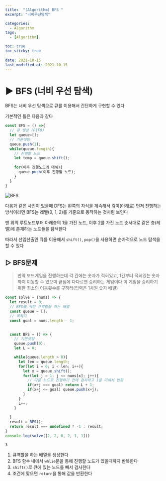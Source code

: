 ```yaml
---
title:  "[Algorithm] BFS "
excerpt: "너비우선탐색"

categories:
  - Algorithm
tags:
  - [Algorithm]

toc: true
toc_sticky: true
 
date: 2021-10-15
last_modified_at: 2021-10-15
---
```


# ▶️ BFS (너비 우선 탐색)
BFS는 너비 우선 탐색으로 큐를 이용해서 간단하게 구현할 수 있다

기본적인 틀은 다음과 같다

```js
const BFS = () =>{ 
  // 큐 생성 (FIFO)
  let queue=[];
  // 기본셋팅
  queue.push(1);
  while(queue.length){
    // 진행할 노드
    let temp = queue.shift(); 
    
    for(이후 진행노드에 대해){
      queue.push(이후 진행할 노드); 
    }
  } 
}
```

![BFS](../../imgs/BFS.png)

다음과 같은 사진이 있을때 DFS는 왼쪽의 자식을 계속해서 깊이(아래로) 먼저 진행하는 방식이라면 BFS는 레벨(0, 1, 2)를 기준으로 동작하는 것처럼 보인다

맨 위의 루트노드부터 아래층의 1을 가진 노드, 이후 2를 가진 노드 순서대로 같은 층(레벨)에 존재하는 노드들을 탐색한다

따라서 선입선출인 큐를 이용해서 `shift()`, `pop()`을 사용하면 순차적으로 노드 탐색을 할 수 있다

## ▷ BFS문제

> 만약 보드게임을 진행하는데 각 칸에는 숫자가 적혀있고, 1칸부터 적혀있는 숫자까지 이동할 수 있으며 끝점에 다다르면 승리하는 게임이다 이 게임을 승리하기 위한 최소의 이동횟수를 구하라(입력은 1차원 숫자 배열)

```js
const solve = (nums) => {
  let result = 0;
  // BFS를 위한 큐역할을 하는 배열
  const queue = [];
  // 목적지
  const goal = nums.length - 1;

  
  const BFS = () => {
    // 기본셋팅
    queue.push(0);
    let L = 0;

    while(queue.length > 0){
      let len = queue.length;
      for(let i = 0; i < len; i++){
        let x = queue.shift();
        for(let j = 1; j <= nums[x]; j++){
          // 다음 노드로 진행하기 전에 검사하고 1을 더해서 반환
          if(x+j === goal) return L + 1;
          if(x+j <= goal) queue.push(x+j);
        }
      }
      L++;
    }
      
  }
  result = BFS();
  return result === undefined ? -1 : result;
}
console.log(solve([2, 2, 0, 2, 1, 1]))
```
```
3
```

1. 큐역할을 하는 배열을 생성한다
2. BFS 함수 내에서 `whlie`문을 통해 진행할 노드가 있을때까지 반복한다
3. `shift()`로 큐에 있는 노드를 빼서 검사한다
4. 조건에 맞으면 `return`을 통해 값을 반환한다


